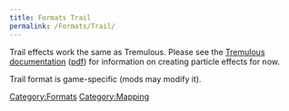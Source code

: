 ```yaml
---
title: Formats Trail
permalink: /Formats/Trail/
---
```


Trail effects work the same as Tremulous. Please see the [Tremulous
documentation](https://web.archive.org/web/20200416190204/http://tremulous.net/manual/#x1-140003.3)
([pdf](https://dl.unvanquished.net/docs/20060317-000.tremulous-manual.pdf))
for information on creating particle effects for now.

Trail format is game-specific (mods may modify it).

[Category:Formats](Category:Formats "wikilink")
[Category:Mapping](Category:Mapping "wikilink")